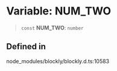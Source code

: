 # Variable: NUM_TWO

> `const` **NUM_TWO**: `number`

## Defined in

node_modules/blockly/blockly.d.ts:10583
